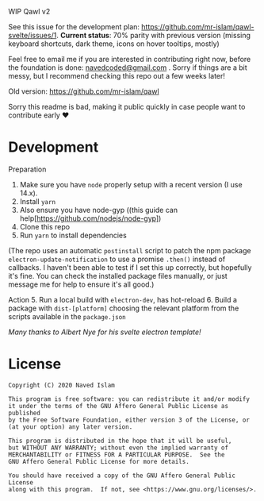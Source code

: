 WIP Qawl v2

See this issue for the development plan: https://github.com/mr-islam/qawl-svelte/issues/1. **Current status**: 70% parity with previous version (missing keyboard shortcuts, dark theme, icons on hover tooltips, mostly)

Feel free to email me if you are interested in contributing right now, before the foundation is done: navedcoded@gmail.com . Sorry if things are a bit messy, but I recommend checking this repo out a few weeks later!


Old version: https://github.com/mr-islam/qawl

Sorry this readme is bad, making it public quickly in case people want to contribute early ♥

# Development
Preparation
1. Make sure you have `node` properly setup with a recent version (I use 14.x).
2. Install `yarn`
3. Also ensure you have node-gyp ((this guide can help[https://github.com/nodejs/node-gyp])
4. Clone this repo
5. Run `yarn` to install dependencies

(The repo uses an automatic `postinstall` script to patch the npm package `electron-update-notification` to use a promise `.then()` instead of callbacks. I haven't been able to test if I set this up correctly, but hopefully it's fine. You can check the installed package files manually, or just message me for help to ensure it's all good.)

Action
5. Run a local build with `electron-dev`, has hot-reload
6. Build a package with `dist-[platform]` choosing the relevant platform from the scripts available in the `package.json`


*Many thanks to Albert Nye for his svelte electron template!*


# License

    Copyright (C) 2020 Naved Islam

    This program is free software: you can redistribute it and/or modify
    it under the terms of the GNU Affero General Public License as published
    by the Free Software Foundation, either version 3 of the License, or
    (at your option) any later version.

    This program is distributed in the hope that it will be useful,
    but WITHOUT ANY WARRANTY; without even the implied warranty of
    MERCHANTABILITY or FITNESS FOR A PARTICULAR PURPOSE.  See the
    GNU Affero General Public License for more details.

    You should have received a copy of the GNU Affero General Public License
    along with this program.  If not, see <https://www.gnu.org/licenses/>.
